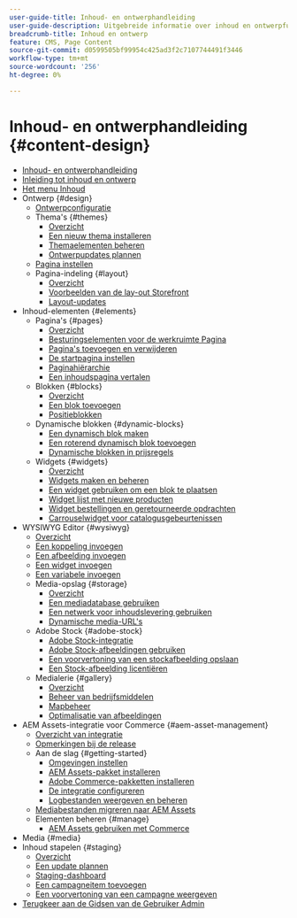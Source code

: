 ```yaml
---
user-guide-title: Inhoud- en ontwerphandleiding
user-guide-description: Uitgebreide informatie over inhoud en ontwerpfuncties voor Adobe Commerce- en Magento Open Source-beheerders en eCommerce-marketers.
breadcrumb-title: Inhoud en ontwerp
feature: CMS, Page Content
source-git-commit: d0599505bf99954c425ad3f2c7107744491f3446
workflow-type: tm+mt
source-wordcount: '256'
ht-degree: 0%

---
```



# Inhoud- en ontwerphandleiding {#content-design}

- [Inhoud- en ontwerphandleiding](guide-overview.md)
- [Inleiding tot inhoud en ontwerp](introduction.md)
- [Het menu Inhoud](content-menu.md)
- Ontwerp {#design}
   - [Ontwerpconfiguratie](configuration.md)
   - Thema&#39;s {#themes}
      - [Overzicht](themes.md)
      - [Een nieuw thema installeren](theme-install.md)
      - [Themaelementen beheren](theme-assets.md)
      - [Ontwerpupdates plannen](schedule.md)
   - [Pagina instellen](page-setup.md)
   - Pagina-indeling {#layout}
      - [Overzicht](page-layout.md)
      - [Voorbeelden van de lay-out Storefront](page-layout-examples.md)
      - [Layout-updates](layout-updates.md)
- Inhoud-elementen {#elements}
   - Pagina&#39;s {#pages}
      - [Overzicht](pages.md)
      - [Besturingselementen voor de werkruimte Pagina](pages-workspace.md)
      - [Pagina&#39;s toevoegen en verwijderen](page-add.md)
      - [De startpagina instellen](page-home-new.md)
      - [Paginahiërarchie](page-hierarchy.md)
      - [Een inhoudspagina vertalen](page-translate.md)
   - Blokken {#blocks}
      - [Overzicht](blocks.md)
      - [Een blok toevoegen](block-add.md)
      - [Positieblokken](block-position.md)
   - Dynamische blokken {#dynamic-blocks}
      - [Een dynamisch blok maken](dynamic-blocks.md)
      - [Een roterend dynamisch blok toevoegen](dynamic-blocks-rotate.md)
      - [Dynamische blokken in prijsregels](dynamic-blocks-price-rules.md)
   - Widgets {#widgets}
      - [Overzicht](widgets.md)
      - [Widgets maken en beheren](widget-create.md)
      - [Een widget gebruiken om een blok te plaatsen](widget-static-block.md)
      - [Widget lijst met nieuwe producten](widget-new-products-list.md)
      - [Widget bestellingen en geretourneerde opdrachten](widget-orders-returns.md)
      - [Carrouselwidget voor catalogusgebeurtenissen](widget-event-carousel.md)
- WYSIWYG Editor {#wysiwyg}
   - [Overzicht](editor.md)
   - [Een koppeling invoegen](editor-insert-link.md)
   - [Een afbeelding invoegen](editor-insert-image.md)
   - [Een widget invoegen](editor-widget.md)
   - [Een variabele invoegen](editor-insert-variable.md)
   - Media-opslag {#storage}
      - [Overzicht](media-storage.md)
      - [Een mediadatabase gebruiken](media-storage-database.md)
      - [Een netwerk voor inhoudslevering gebruiken](media-storage-content-delivery-network.md)
      - [Dynamische media-URL&#39;s](catalog-urls-dynamic-media.md)
   - Adobe Stock {#adobe-stock}
      - [Adobe Stock-integratie](adobe-stock.md)
      - [Adobe Stock-afbeeldingen gebruiken](adobe-stock-manage.md)
      - [Een voorvertoning van een stockafbeelding opslaan](adobe-stock-save-preview.md)
      - [Een Stock-afbeelding licentiëren](adobe-stock-license-image.md)
   - Medialerie {#gallery}
      - [Overzicht](media-gallery.md)
      - [Beheer van bedrijfsmiddelen](media-gallery-asset-management.md)
      - [Mapbeheer](media-gallery-folder-management.md)
      - [Optimalisatie van afbeeldingen](media-gallery-image-optimization.md)
- AEM Assets-integratie voor Commerce {#aem-asset-management}
   - [Overzicht van integratie](aem-assets-integration.md)
   - [Opmerkingen bij de release](aem-assets-release-notes.md)
   - Aan de slag {#getting-started}
      - [Omgevingen instellen](aem-assets-getting-started.md)
      - [AEM Assets-pakket installeren](aem-assets-configure-aem.md)
      - [Adobe Commerce-pakketten installeren](aem-assets-configure-commerce.md)
      - [De integratie configureren](aem-assets-setup-synchronization.md)
      - [Logbestanden weergeven en beheren](aem-assets-log-files.md)
   - [Mediabestanden migreren naar AEM Assets](aem-assets-migrate-data.md)
   - Elementen beheren {#manage}
      - [AEM Assets gebruiken met Commerce](aem-assets-manage.md)
- Media {#media}
- Inhoud stapelen {#staging}
   - [Overzicht](content-staging.md)
   - [Een update plannen](content-staging-scheduled-update.md)
   - [Staging-dashboard](content-staging-dashboard.md)
   - [Een campagneitem toevoegen](content-staging-add-item.md)
   - [Een voorvertoning van een campagne weergeven](content-staging-preview.md)
- [ Terugkeer aan de Gidsen van de Gebruiker Admin ](https://experienceleague.adobe.com/nl/docs/commerce-admin/user-guides/home)
